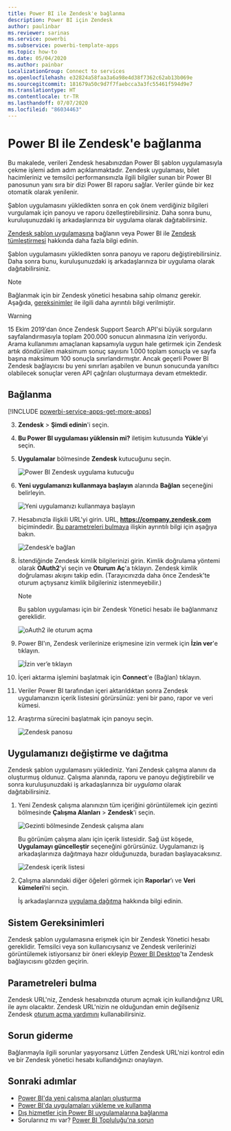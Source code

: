 ```yaml
---
title: Power BI ile Zendesk'e bağlanma
description: Power BI için Zendesk
author: paulinbar
ms.reviewer: sarinas
ms.service: powerbi
ms.subservice: powerbi-template-apps
ms.topic: how-to
ms.date: 05/04/2020
ms.author: painbar
LocalizationGroup: Connect to services
ms.openlocfilehash: e32824a58faa3a6a98e4d38f7362c62ab13b069e
ms.sourcegitcommit: 181679a50c9d7f7faebcca3a3fc55461f594d9e7
ms.translationtype: HT
ms.contentlocale: tr-TR
ms.lasthandoff: 07/07/2020
ms.locfileid: "86034463"
---
```

# <a name="connect-to-zendesk-with-power-bi"></a>Power BI ile Zendesk'e bağlanma

Bu makalede, verileri Zendesk hesabınızdan Power BI şablon uygulamasıyla çekme işlemi adım adım açıklanmaktadır. Zendesk uygulaması, bilet hacimleriniz ve temsilci performansınızla ilgili bilgiler sunan bir Power BI panosunun yanı sıra bir dizi Power BI raporu sağlar. Veriler günde bir kez otomatik olarak yenilenir. 

Şablon uygulamasını yükledikten sonra en çok önem verdiğiniz bilgileri vurgulamak için panoyu ve raporu özelleştirebilirsiniz. Daha sonra bunu, kuruluşunuzdaki iş arkadaşlarınıza bir uygulama olarak dağıtabilirsiniz.

[Zendesk şablon uygulamasına](https://app.powerbi.com/getdata/services/zendesk) bağlanın veya Power BI ile [Zendesk tümleştirmesi](https://powerbi.microsoft.com/integrations/zendesk) hakkında daha fazla bilgi edinin.

Şablon uygulamasını yükledikten sonra panoyu ve raporu değiştirebilirsiniz. Daha sonra bunu, kuruluşunuzdaki iş arkadaşlarınıza bir uygulama olarak dağıtabilirsiniz.

>[!NOTE]
>Bağlanmak için bir Zendesk yönetici hesabına sahip olmanız gerekir. Aşağıda, [gereksinimler](#system-requirements) ile ilgili daha ayrıntılı bilgi verilmiştir.

>[!WARNING]
>15 Ekim 2019'dan önce Zendesk Support Search API'si büyük sorguların sayfalandırmasıyla toplam 200.000 sonucun alınmasına izin veriyordu. Arama kullanımını amaçlanan kapsamıyla uygun hale getirmek için Zendesk artık döndürülen maksimum sonuç sayısını 1.000 toplam sonuçla ve sayfa başına maksimum 100 sonuçla sınırlandırmıştır. Ancak geçerli Power BI Zendesk bağlayıcısı bu yeni sınırları aşabilen ve bunun sonucunda yanıltıcı olabilecek sonuçlar veren API çağrıları oluşturmaya devam etmektedir.

## <a name="how-to-connect"></a>Bağlanma

[!INCLUDE [powerbi-service-apps-get-more-apps](../includes/powerbi-service-apps-get-more-apps.md)]

3. **Zendesk** \> **Şimdi edinin**'i seçin.
4. **Bu Power BI uygulaması yüklensin mi?** iletişim kutusunda **Yükle**’yi seçin.
4. **Uygulamalar** bölmesinde **Zendesk** kutucuğunu seçin.

    ![Power BI Zendesk uygulama kutucuğu](media/service-connect-to-zendesk/power-bi-zendesk-tile.png)

6. **Yeni uygulamanızı kullanmaya başlayın** alanında **Bağlan** seçeneğini belirleyin.

    ![Yeni uygulamanızı kullanmaya başlayın](media/service-connect-to-zendesk/power-bi-new-app-connect-get-started.png)

4. Hesabınızla ilişkili URL'yi girin. URL, **https://company.zendesk.com** biçimindedir. [Bu parametreleri bulmaya](#finding-parameters) ilişkin ayrıntılı bilgi için aşağıya bakın.
   
   ![Zendesk’e bağlan](media/service-connect-to-zendesk/pbi_zendeskconnect.png)

5. İstendiğinde Zendesk kimlik bilgilerinizi girin.  Kimlik doğrulama yöntemi olarak **OAuth2**'yi seçin ve **Oturum Aç**'a tıklayın. Zendesk kimlik doğrulaması akışını takip edin. (Tarayıcınızda daha önce Zendesk'te oturum açtıysanız kimlik bilgileriniz istenmeyebilir.)
   
   > [!NOTE]
   > Bu şablon uygulaması için bir Zendesk Yönetici hesabı ile bağlanmanız gereklidir. 
   > 
   
   ![oAuth2 ile oturum açma](media/service-connect-to-zendesk/pbi_zendesksignin.png)
6. Power BI'ın, Zendesk verilerinize erişmesine izin vermek için **İzin ver**'e tıklayın.
   
   ![İzin ver’e tıklayın](media/service-connect-to-zendesk/zendesk2.jpg)
7. İçeri aktarma işlemini başlatmak için **Connect**'e (Bağlan) tıklayın. 
8. Veriler Power BI tarafından içeri aktarıldıktan sonra Zendesk uygulamanızın içerik listesini görürsünüz: yeni bir pano, rapor ve veri kümesi.
9. Araştırma sürecini başlatmak için panoyu seçin.

    ![Zendesk panosu](media/service-connect-to-zendesk/power-bi-zendesk-dashboard.png)
   
## <a name="modify-and-distribute-your-app"></a>Uygulamanızı değiştirme ve dağıtma

Zendesk şablon uygulamasını yüklediniz. Yani Zendesk çalışma alanını da oluşturmuş oldunuz. Çalışma alanında, raporu ve panoyu değiştirebilir ve sonra kuruluşunuzdaki iş arkadaşlarınıza bir *uygulama* olarak dağıtabilirsiniz. 

1. Yeni Zendesk çalışma alanınızın tüm içeriğini görüntülemek için gezinti bölmesinde **Çalışma Alanları** > **Zendesk**'i seçin. 

    ![Gezinti bölmesinde Zendesk çalışma alanı](media/service-connect-to-zendesk/power-bi-zendesk-workspace-left-nav.png)

    Bu görünüm çalışma alanı için içerik listesidir. Sağ üst köşede, **Uygulamayı güncelleştir** seçeneğini görürsünüz. Uygulamanızı iş arkadaşlarınıza dağıtmaya hazır olduğunuzda, buradan başlayacaksınız. 

    ![Zendesk içerik listesi](media/service-connect-to-zendesk/power-bi-zendesk-content-list.png)

2. Çalışma alanındaki diğer öğeleri görmek için **Raporlar**’ı ve **Veri kümeleri**’ni seçin.

    İş arkadaşlarınıza [uygulama dağıtma](../collaborate-share/service-create-distribute-apps.md) hakkında bilgi edinin.

## <a name="system-requirements"></a>Sistem Gereksinimleri
Zendesk şablon uygulamasına erişmek için bir Zendesk Yönetici hesabı gereklidir. Temsilci veya son kullanıcıysanız ve Zendesk verilerinizi görüntülemek istiyorsanız bir öneri ekleyip [Power BI Desktop](desktop-connect-to-data.md)'ta Zendesk bağlayıcısını gözden geçirin.

## <a name="finding-parameters"></a>Parametreleri bulma
Zendesk URL'niz, Zendesk hesabınızda oturum açmak için kullandığınız URL ile aynı olacaktır. Zendesk URL'nizin ne olduğundan emin değilseniz Zendesk [oturum açma yardımını](https://www.zendesk.com/login/) kullanabilirsiniz.

## <a name="troubleshooting"></a>Sorun giderme
Bağlanmayla ilgili sorunlar yaşıyorsanız Lütfen Zendesk URL'nizi kontrol edin ve bir Zendesk yönetici hesabı kullandığınızı onaylayın.

## <a name="next-steps"></a>Sonraki adımlar

* [Power BI'da yeni çalışma alanları oluşturma](../collaborate-share/service-create-the-new-workspaces.md)
* [Power BI'da uygulamaları yükleme ve kullanma](../consumer/end-user-apps.md)
* [Dış hizmetler için Power BI uygulamalarına bağlanma](service-connect-to-services.md)
* Sorularınız mı var? [Power BI Topluluğu'na sorun](https://community.powerbi.com/)
